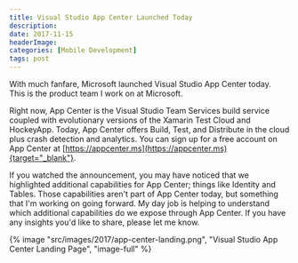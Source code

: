 ```yaml
---
title: Visual Studio App Center Launched Today
description: 
date: 2017-11-15
headerImage: 
categories: [Mobile Development]
tags: post
---
```


With much fanfare, Microsoft launched Visual Studio App Center today.  This is the product team I work on at Microsoft.

Right now, App Center is the Visual Studio Team Services build service coupled with evolutionary versions of the Xamarin Test Cloud and HockeyApp. Today, App Center offers Build, Test, and Distribute in the cloud plus crash detection and analytics. You can sign up for a free account on App Center at [https://appcenter.ms](https://appcenter.ms){target="_blank"}.

If you watched the announcement, you may have noticed that we highlighted additional capabilities for App Center; things like Identity and Tables. Those capabilities aren't part of App Center today, but something that I'm working on going forward. My day job is helping to understand which additional capabilities do we expose through App Center. If you have any insights you'd like to share, please let me know.

{% image "src/images/2017/app-center-landing.png", "Visual Studio App Center Landing Page", "image-full" %}
